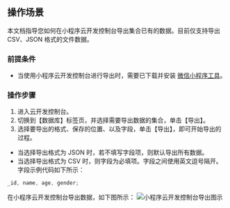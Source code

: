 ## 操作场景

本文档指导您如何在小程序云开发控制台导出集合已有的数据。目前仅支持导出 CSV、JSON 格式的文件数据。

### 前提条件

- 当使用小程序云开发控制台进行导出时，需要已下载并安装 [微信小程序工具](https://developers.weixin.qq.com/miniprogram/dev/devtools/download.html)。

### 操作步骤

1. 进入云开发控制台。
2. 切换到【数据库】标签页，并选择需要导出数据的集合，单击【导出】。
3. 选择要导出的格式、保存的位置、以及字段，单击【导出】，即可开始导出的过程。

- 当选择导出格式为 JSON 时，若不填写字段项，则默认导出所有数据。
- 当选择导出格式为 CSV 时，则字段为必填项。字段之间使用英文逗号隔开。
  字段示例代码如下所示：

```js
_id, name, age, gender;
```

在小程序云开发控制台导出数据，如下图所示：
![小程序云开发控制台导出图示](https://main.qcloudimg.com/raw/7ddba33f611a5bd8291fa07e3185e68d.png)
